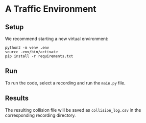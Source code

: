 # A Traffic Environment

## Setup

We recommend starting a new virtual environment: 

```
python3 -m venv .env
source .env/bin/activate
pip install -r requirements.txt
```

## Run

To run the code, select a recording and run the `main.py` file.

## Results

The resulting collision file will be saved as `collision_log.csv` in the corresponding recording directory.
